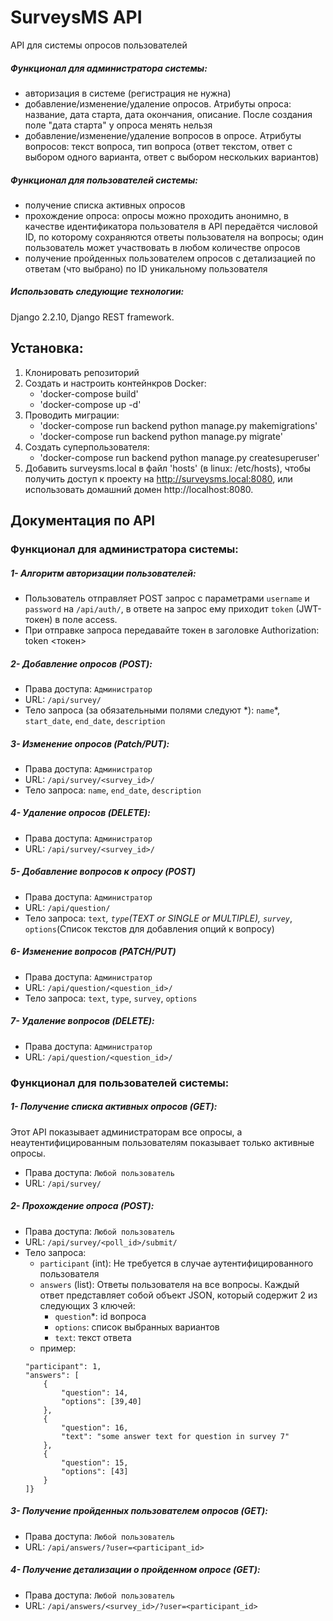 # SurveysMS API
API для системы опросов пользователей

##### Функционал для администратора системы:
- авторизация в системе (регистрация не нужна)
- добавление/изменение/удаление опросов. Атрибуты опроса: название, дата старта, дата окончания, описание. После создания поле "дата старта" у опроса менять нельзя
- добавление/изменение/удаление вопросов в опросе. Атрибуты вопросов: текст вопроса, тип вопроса (ответ текстом, ответ с выбором одного варианта, ответ с выбором нескольких вариантов)

##### Функционал для пользователей системы:
- получение списка активных опросов
- прохождение опроса: опросы можно проходить анонимно, в качестве идентификатора пользователя в API передаётся числовой ID, по которому сохраняются ответы пользователя на вопросы; один пользователь может участвовать в любом количестве опросов
- получение пройденных пользователем опросов с детализацией по ответам (что выбрано) по ID уникальному пользователя

##### Использовать следующие технологии: 
Django 2.2.10, Django REST framework.

## Установка:
1. Клонировать репозиторий
2. Создать и настроить контейнкров Docker:
    - 'docker-compose build'
    - 'docker-compose up -d'
3. Проводить миграции:
    - 'docker-compose run backend python manage.py makemigrations'
    - 'docker-compose run backend python manage.py migrate'
4. Создать суперпользователя:
    - 'docker-compose run backend python manage.py createsuperuser'
5. Добавить surveysms.local в файл 'hosts' (в linux: /etc/hosts), чтобы получить доступ к проекту на http://surveysms.local:8080, или использовать домашний домен http://localhost:8080.
## Документация по API
### Функционал для администратора системы:
##### 1- Алгоритм авторизации пользователей:
- Пользователь отправляет POST запрос с параметрами `username` и `password` на `/api/auth/`, в ответе на запрос ему приходит `token` (JWT-токен) в поле access.
- При отправке запроса передавайте токен в заголовке Authorization: token <токен>
##### 2- Добавление опросов (POST):
- Права доступа: `Администратор`
- URL: `/api/survey/`
- Тело запроса (за обязательными полями следуют \*): `name`*, `start_date`, `end_date`, `description`
##### 3- Изменение опросов (Patch/PUT):
- Права доступа: `Администратор`
- URL: `/api/survey/<survey_id>/`
- Тело запроса: `name`, `end_date`, `description`
##### 4- Удаление опросов (DELETE):
- Права доступа: `Администратор`
- URL: `/api/survey/<survey_id>/`
##### 5- Добавление вопросов к опросу (POST)
- Права доступа: `Администратор`
- URL: `/api/question/`
- Тело запроса: `text`*, `type`(TEXT or SINGLE or MULTIPLE), `survey`*, `options`(Список текстов для добавления опций к вопросу)
##### 6- Изменение вопросов (PATCH/PUT)
- Права доступа: `Администратор`
- URL: `/api/question/<question_id>/`
- Тело запроса: `text`, `type`, `survey`, `options`
##### 7- Удаление вопросов (DELETE):
- Права доступа: `Администратор`
- URL: `/api/question/<question_id>/`

### Функционал для пользователей системы:
##### 1- Получение списка активных опросов (GET):
Этот API показывает администраторам все опросы, а неаутентифицированным пользователям показывает только активные опросы.
- Права доступа: `Любой пользователь`
- URL: `/api/survey/`
##### 2- Прохождение опроса (POST):
- Права доступа: `Любой пользователь`
- URL: `/api/survey/<poll_id>/submit/`
- Тело запроса:
   - `participant` (int): Не требуется в случае аутентифицированного пользователя
   - `answers` (list): Ответы пользователя на все вопросы. Каждый ответ представляет собой объект JSON, который содержит 2 из следующих 3 ключей:
        - `question`*: id вопроса
        - `options`: список выбранных вариантов
        - `text`: текст ответа
   - пример:
    ```{
    "participant": 1,
    "answers": [
        {
            "question": 14,
            "options": [39,40]
        },
        {
            "question": 16,
            "text": "some answer text for question in survey 7"
        },
        {
            "question": 15,
            "options": [43]
        }
    ]}
  ```
##### 3- Получение пройденных пользователем опросов (GET):
- Права доступа: `Любой пользователь`
- URL: `/api/answers/?user=<participant_id>`

##### 4- Получение детализации о пройденном опросе (GET):
- Права доступа: `Любой пользователь`
- URL: `/api/answers/<survey_id>/?user=<participant_id>`